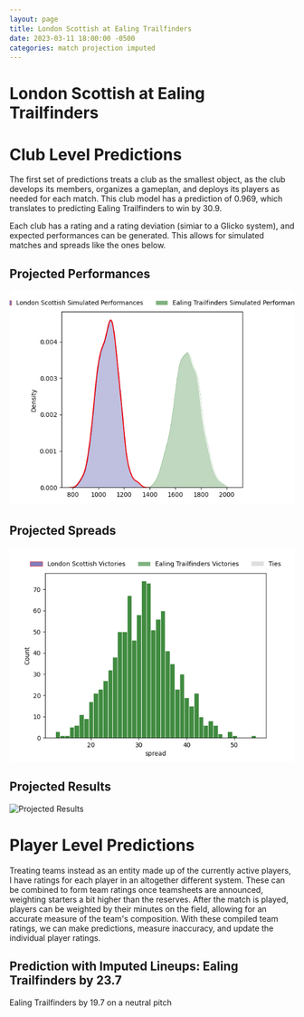 ```yaml
---  
layout: page  
title: London Scottish at Ealing Trailfinders  
date: 2023-03-11 18:00:00 -0500  
categories: match projection imputed  
---
```

# London Scottish at Ealing Trailfinders

# Club Level Predictions


The first set of predictions treats a club as the smallest object, as the club develops its members, organizes a gameplan, and deploys its players as needed for each match. This club model has a prediction of 0.969, which translates to predicting Ealing Trailfinders to win by 30.9.

Each club has a rating and a rating deviation (simiar to a Glicko system), and expected performances can be generated. This allows for simulated matches and spreads like the ones below.
## Projected Performances


![Projected Performances](plots/performances_2023-03-11-EalingTrailfinders-LondonScottish.png)
## Projected Spreads


![Projected Spreads](plots/spreads_2023-03-11-EalingTrailfinders-LondonScottish.png)
## Projected Results


![Projected Results](plots/resultbar_2023-03-11-EalingTrailfinders-LondonScottish.png)
# Player Level Predictions


Treating teams instead as an entity made up of the currently active players, I have ratings for each player in an altogether different system. These can be combined to form team ratings once teamsheets are announced, weighting starters a bit higher than the reserves. After the match is played, players can be weighted by their minutes on the field, allowing for an accurate measure of the team's composition. With these compiled team ratings, we can make predictions, measure inaccuracy, and update the individual player ratings.
## Prediction with Imputed Lineups: Ealing Trailfinders by 23.7


Ealing Trailfinders by 19.7 on a neutral pitch

